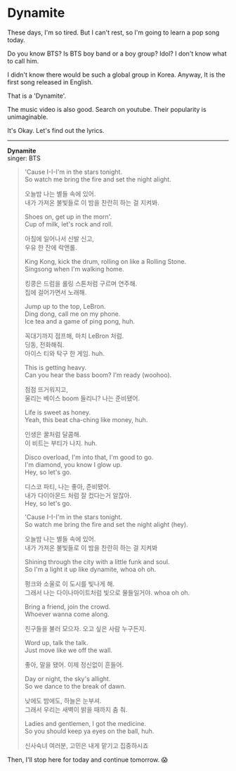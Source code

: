 # Dynamite

These days, I'm so tired.
But I can't rest, so I'm going to learn a pop song today.

Do you know BTS? Is BTS boy band or a boy group? Idol?
I don't know what to call him. 

I didn't know there would be such a global group in Korea.
Anyway, It is the first song released in English.

That is a 'Dynamite'.

The music video is also good. Search on youtube. Their popularity is unimaginable.

It's Okay. Let's find out the lyrics.

---

**Dynamite**  
singer: BTS

> 'Cause I-I-I'm in the stars tonight.  
> So watch me bring the fire and set the night alight.  
> 
> 오늘밤 나는 별들 속에 있어.  
> 내가 가져온 불빛들로 이 밤을 찬란히 하는 걸 지켜봐.  
> 
> Shoes on, get up in the morn'.  
> Cup of milk, let's rock and roll.  
> 
> 아침에 일어나서 신발 신고,  
> 우유 한 잔에 락앤롤.  
> 
> King Kong, kick the drum, rolling on like a Rolling Stone.  
> Singsong when I'm walking home.  
> 
> 킹콩은 드럼을 롤링 스톤처럼 구르며 연주해.  
> 집에 걸어가면서 노래해.  
> 
> Jump up to the top, LeBron.  
> Ding dong, call me on my phone.  
> Ice tea and a game of ping pong, huh.  
> 
> 꼭대기까지 점프해, 마치 LeBron 처럼.  
> 딩동, 전화해줘.  
> 아이스 티와 탁구 한 게임. huh.  
> 
> This is getting heavy.  
> Can you hear the bass boom? I'm ready (woohoo).  
> 
> 점점 뜨거워지고,  
> 울리는 베이스 boom 들리니? 나는 준비됐어.  
> 
> Life is sweet as honey.  
> Yeah, this beat cha-ching like money, huh.  
> 
> 인생은 꿀처럼 달콤해.  
> 이 비트는 부티가 나지. huh.  
> 
> Disco overload, I'm into that, I'm good to go.  
> I'm diamond, you know I glow up.  
> Hey, so let's go.  
> 
> 디스코 파티, 나는 좋아, 준비됐어.  
> 내가 다이아몬드 처럼 잘 컸다는거 알잖아.  
> Hey, so let's go.  
>
> 'Cause I-I-I'm in the stars tonight.  
> So watch me bring the fire and set the night alight (hey).  
> 
> 오늘밤 나는 별들 속에 있어.  
> 내가 가져온 불빛들로 이 밤을 찬란히 하는 걸 지켜봐  
>
> Shining through the city with a little funk and soul.  
> So I'm a light it up like dynamite, whoa oh oh.  
> 
> 펑크와 소울로 이 도시를 빛나게 해.  
> 그래서 나는 다이나마이트처럼 빛으로 물들일거야. whoa oh oh. 
> 
> Bring a friend, join the crowd.  
> Whoever wanna come along.  
> 
> 친구들을 불러 모으자.
> 오고 싶은 사람 누구든지.
> 
> Word up, talk the talk.  
> Just move like we off the wall.  
> 
> 좋아, 말을 됐어.
> 이제 정신없이 흔들어.
> 
> Day or night, the sky's allight.  
> So we dance to the break of dawn. 
> 
> 낮에도 밤에도, 하늘은 눈부셔.  
> 그래서 우리는 새벽이 밝을 때까지 춤 춰.
>  
> Ladies and gentlemen, I got the medicine.  
> So you should keep ya eyes on the ball, huh.  
> 
> 신사숙녀 여러분, 고민은 내게 맡기고 집중하시죠  


Then, I'll stop here for today and continue tomorrow. 😱

